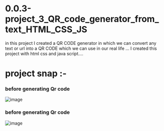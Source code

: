 # 0.0.3-project_3_QR_code_generator_from_text_HTML_CSS_JS
in this project I created a QR CODE generator  in which we can convert any text or url into a QR CODE which we can use in our real life ... I created this project with html css and java script....   


<h1>project snap :- </h1>
<h3>before generating Qr code</h3>

![image](https://github.com/Kumar0Hitansh/0.0.3-project_3_QR_code_generator_from_text_HTML_CSS_JS/assets/121010426/e235476a-1580-4e83-bfe5-c7e172d3f8a5)

<h3>before generating Qr code</h3>

![image](https://github.com/Kumar0Hitansh/0.0.3-project_3_QR_code_generator_from_text_HTML_CSS_JS/assets/121010426/a32390b2-01ce-4fa7-9263-145b6a52decb)
